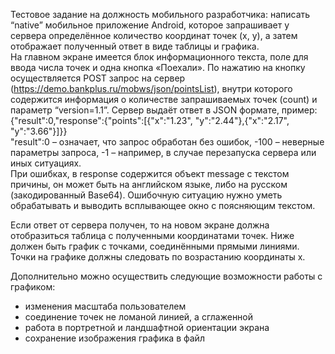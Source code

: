 Тестовое задание на должность мобильного разработчика: написать “native” мобильное приложение Android, которое запрашивает у сервера определённое количество координат точек (x, y), а затем отображает полученный ответ в виде таблицы и графика.  
На главном экране имеется блок информационного текста, поле для ввода числа точек и одна кнопка «Поехали». По нажатию на кнопку осуществляется POST запрос на сервер (https://demo.bankplus.ru/mobws/json/pointsList), внутри которого содержится информация о количестве запрашиваемых точек (count) и параметр “version=1.1”. Сервер выдаёт ответ в JSON формате, пример:  
{"result":0,"response":{"points":[{"x":"1.23", "y":"2.44"},{"x":"2.17", "y":"3.66"}]}}  
"result":0  – означает, что запрос обработан без ошибок, -100 – неверные параметры запроса, -1 – например, в случае перезапуска сервера или иных ситуациях.  
При ошибках, в response содержится объект message с текстом причины, он может быть на английском языке, либо на русском (закодированный Base64). Ошибочную ситуацию нужно уметь обрабатывать и выводить всплывающее окно с поясняющим текстом.
  
Если ответ от сервера получен, то на новом экране должна отобразиться таблица с полученными координатами точек. Ниже должен быть график с точками, соединёнными прямыми линиями. Точки на графике должны следовать по возрастанию координаты x.
 
Дополнительно можно осуществить следующие возможности работы с графиком:  
* изменения масштаба пользователем  
* соединение точек не ломаной линией, а сглаженной  
* работа в портретной и ландшафтной ориентации экрана  
* сохранение изображения графика в файл
